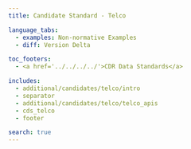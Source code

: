 ```yaml
---
title: Candidate Standard - Telco

language_tabs:
  - examples: Non-normative Examples
  - diff: Version Delta

toc_footers:
  - <a href='../../../../'>CDR Data Standards</a>

includes:
  - additional/candidates/telco/intro
  - separator
  - additional/candidates/telco/telco_apis
  - cds_telco
  - footer

search: true
---
```

